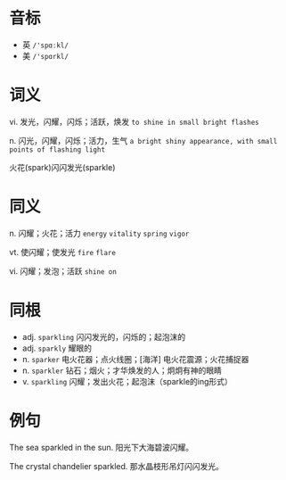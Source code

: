 # 音标

- 英 `/'spɑːkl/`
- 美 `/'spɑrkl/`

# 词义

vi. 发光，闪耀，闪烁；活跃，焕发
`to shine in small bright flashes`

n. 闪光，闪耀，闪烁；活力，生气
`a bright shiny appearance, with small points of flashing light`



火花(spark)闪闪发光(sparkle)

# 同义

n. 闪耀；火花；活力
`energy` `vitality` `spring` `vigor`

vt. 使闪耀；使发光
`fire` `flare`

vi. 闪耀；发泡；活跃
`shine on`

# 同根

- adj. `sparkling` 闪闪发光的，闪烁的；起泡沫的
- adj. `sparkly` 耀眼的
- n. `sparker` 电火花器；点火线圈；[海洋] 电火花震源；火花捕捉器
- n. `sparkler` 钻石；烟火；才华焕发的人；炯炯有神的眼睛
- v. `sparkling` 闪耀；发出火花；起泡沫（sparkle的ing形式）

# 例句

The sea sparkled in the sun.
阳光下大海碧波闪耀。

The crystal chandelier sparkled.
那水晶枝形吊灯闪闪发光。


